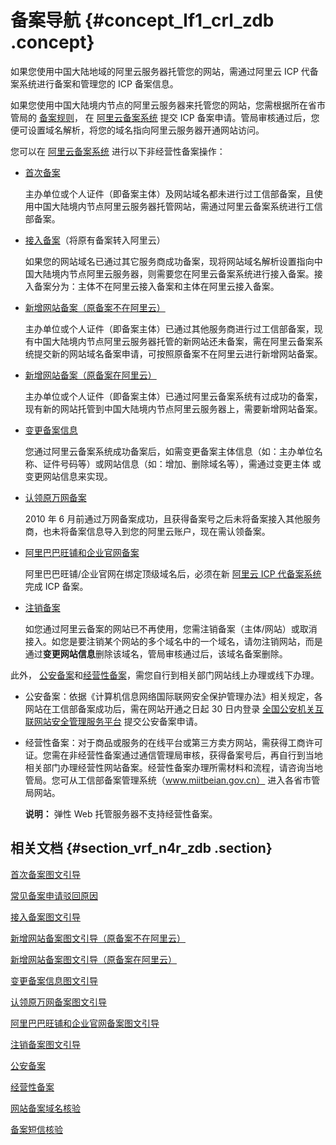 # 备案导航 {#concept_lf1_crl_zdb .concept}

如果您使用中国大陆地域的阿里云服务器托管您的网站，需通过阿里云 ICP 代备案系统进行备案和管理您的 ICP 备案信息。

如果您使用中国大陆境内节点的阿里云服务器来托管您的网站，您需根据所在省市管局的 [备案规则](https://beian.aliyun.com/#MapDataContainer)， 在 [阿里云备案系统](https://beian.aliyun.com/) 提交 ICP 备案申请。管局审核通过后，您便可设置域名解析，将您的域名指向阿里云服务器开通网站访问。

您可以在 [阿里云备案系统](https://beian.aliyun.com/) 进行以下非经营性备案操作：

-   [首次备案](cn.zh-CN/备案流程/首次备案流程图文引导.md#)

    主办单位或个人证件（即备案主体）及网站域名都未进行过工信部备案，且使用中国大陆境内节点阿里云服务器托管网站，需通过阿里云备案系统进行工信部备案。

-   [接入备案](cn.zh-CN/备案流程/接入备案和取消接入操作引导.md#)（将原有备案转入阿里云）

    如果您的网站域名已通过其它服务商成功备案，现将网站域名解析设置指向中国大陆境内节点阿里云服务器，则需要您在阿里云备案系统进行接入备案。接入备案分为：主体不在阿里云接入备案和主体在阿里云接入备案。

-   [新增网站备案（原备案不在阿里云）](cn.zh-CN/备案流程/新增网站备案（原备案不在阿里云）.md#)

    主办单位或个人证件（即备案主体）已通过其他服务商进行过工信部备案，现有中国大陆境内节点阿里云服务器托管的新网站还未备案，需在阿里云备案系统提交新的网站域名备案申请，可按照原备案不在阿里云进行新增网站备案。

-   [新增网站备案（原备案在阿里云）](cn.zh-CN/备案流程/增加网站备案（在阿里云已有主体信息）.md#)

    主办单位或个人证件（即备案主体）已通过阿里云备案系统有过成功的备案，现有新的网站托管到中国大陆境内节点阿里云服务器上，需要新增网站备案。

-   [变更备案信息](cn.zh-CN/备案流程/变更备案信息图文引导.md#)

    您通过阿里云备案系统成功备案后，如需变更备案主体信息（如：主办单位名称、证件号码等）或网站信息（如：增加、删除域名等），需通过变更主体 或变更网站信息来实现。

-   [认领原万网备案](cn.zh-CN/备案流程/认领原万网备案.md#)

    2010 年 6 月前通过万网备案成功，且获得备案号之后未将备案接入其他服务商，也未将备案信息导入到您的阿里云账户，现在需认领备案。

-   [阿里巴巴旺铺和企业官网备案](cn.zh-CN/备案流程/阿里巴巴旺铺和企业官网备案.md#)

    阿里巴巴旺铺/企业官网在绑定顶级域名后，必须在新 [阿里云 ICP 代备案系统](https://icpbeian.aliyun.com/) 完成 ICP 备案。

-   [注销备案](cn.zh-CN/备案流程/注销备案.md#)

    如您通过阿里云备案的网站已不再使用，您需注销备案（主体/网站）或取消接入。如您是要注销某个网站的多个域名中的一个域名，请勿注销网站，而是通过**变更网站信息**删除该域名，管局审核通过后，该域名备案删除。


此外， [公安备案](../cn.zh-CN/常见问题/公安备案.md#)和[经营性备案](../cn.zh-CN/常见问题/经营性备案.md#)，需您自行到相关部门网站线上办理或线下办理。

-   公安备案：依据《计算机信息网络国际联网安全保护管理办法》相关规定，各网站在工信部备案成功后，需在网站开通之日起 30 日内登录 [全国公安机关互联网站安全管理服务平台](http://www.beian.gov.cn/portal/index) 提交公安备案申请。

-   经营性备案：对于商品或服务的在线平台或第三方卖方网站，需获得工商许可证。您需在非经营性备案通过通信管理局审核，获得备案号后，再自行到当地相关部门办理经营性网站备案。经营性备案办理所需材料和流程，请咨询当地管局。您可从工信部备案管理系统（www.miitbeian.gov.cn） 进入各省市管局网站。

    **说明：** 弹性 Web 托管服务器不支持经营性备案。


## 相关文档 {#section_vrf_n4r_zdb .section}

[首次备案图文引导](cn.zh-CN/备案流程/首次备案流程图文引导.md#)

[常见备案申请驳回原因](../cn.zh-CN/常见问题/常见备案申请驳回原因.md#)

[接入备案图文引导](cn.zh-CN/备案流程/接入备案和取消接入操作引导.md#)

[新增网站备案图文引导（原备案不在阿里云）](cn.zh-CN/备案流程/新增网站备案（原备案不在阿里云）.md#)

[新增网站备案图文引导（原备案在阿里云）](cn.zh-CN/备案流程/增加网站备案（在阿里云已有主体信息）.md#)

[变更备案信息图文引导](cn.zh-CN/备案流程/变更备案信息图文引导.md#)

[认领原万网备案图文引导](cn.zh-CN/备案流程/认领原万网备案.md#)

[阿里巴巴旺铺和企业官网备案图文引导](cn.zh-CN/备案流程/阿里巴巴旺铺和企业官网备案.md#)

[注销备案图文引导](cn.zh-CN/备案流程/注销备案.md#)

[公安备案](../cn.zh-CN/常见问题/公安备案.md#)

[经营性备案](../cn.zh-CN/常见问题/经营性备案.md#)

[网站备案域名核验](../cn.zh-CN/常见问题/网站备案域名核验.md#)

[备案短信核验](cn.zh-CN/备案流程/备案短信核验.md#)

